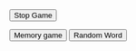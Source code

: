 <!DOCTYPE html>
<html lang="en">
  <head>
    <meta name="viewport" content="width=device-width, initial-scale=1.0" />
    <title>Memory Game</title>
    <!-- Google Fonts -->
    <link
      href="https://fonts.googleapis.com/css2?family=Poppins:wght@400;600&display=swap"
      rel="stylesheet"
    />
    <!-- Stylesheet -->
    <link rel="stylesheet" href="style.css" />
  </head>
  <body>
    <div class="wrapper">
      <div class="stats-container">
        <div id="moves-count"></div>
        <div id="time"></div>
      </div>
      <div class="game-container"></div>
      <button id="stop" class="hide">Stop Game</button>
    </div>
    <div class="controls-container">
      <p id="result"></p>
      <button id="start">Memory game</button>
      <button class="button button2">Random Word</button>
    </div>
    <!-- Script -->
    <script src="game.js"></script>
  </body>
</html>
